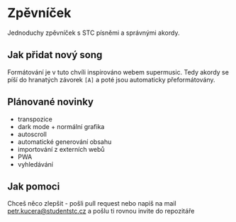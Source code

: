 # Zpěvníček
Jednoduchy zpěvníček s STC písněmi a správnými akordy.

## Jak přidat nový song
<p>Formátování je v tuto chvíli inspirováno webem supermusic. Tedy akordy se píší do hranatých závorek <code>[A]</code> a poté jsou automaticky přeformátovány.

## Plánované novinky
<ul>
    <li>transpozice</li>
    <li>dark mode + normální grafika</li>
    <li>autoscroll</li>
    <li>automatické generování obsahu</li>
    <li>importování z externích webů</li>
    <li>PWA</li>
    <li>vyhledávání</li>
</ul>

## Jak pomoci
Chceš něco zlepšit - pošli pull request nebo napiš na mail petr.kucera@studentstc.cz a pošlu ti rovnou invite do repozitáře
